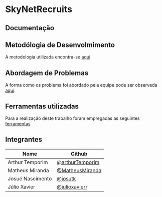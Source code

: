 # SkyNetRecruits

## Documentação

## Metodólogia de Desenvolmimento

A metodologia utilizada encontra-se [aqui](https://github.com/SkyNetRecruits/Documentacao/blob/master/documentacaoSolucao/metodologia.md)

## Abordagem de Problemas

A forma como os problema foi abordado pela equipe pode ser observada [aqui]((https://github.com/SkyNetRecruits/Documentacao/blob/master/documentacaoSolucao/abordagem.md)).

## Ferramentas utilizadas

Para a realização deste trabalho foram empregadas as seguintes [ferramentas]()

## Integrantes

|Nome|Github|
|---|------|
|Arthur Temporim|[@arthurTemporim](https://github.com/arthurTemporim)|
|Matheus Miranda|[@MatheusMiranda](https://github.com/MatheusMiranda)|
|Josué Nascimento|[@josutk](https://github.com/josutk)
|Júlio Xavier|[@julioxavierr](https://github.com/julioxavierr)|
